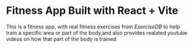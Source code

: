 # Fitness App Built with React + Vite

This is a fitness app, with real fitness exercises from _ExerciseDB_ to help train a specific area or part of the body,and also provides realated youtube videos on how that part of the body is trained

